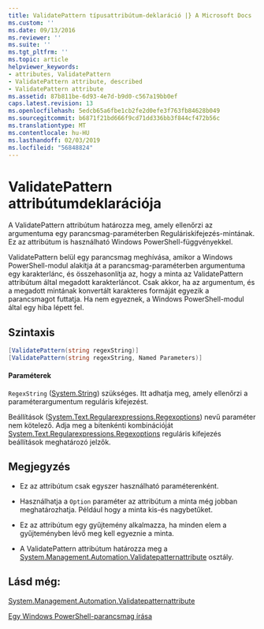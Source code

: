 ```yaml
---
title: ValidatePattern típusattribútum-deklaráció |} A Microsoft Docs
ms.custom: ''
ms.date: 09/13/2016
ms.reviewer: ''
ms.suite: ''
ms.tgt_pltfrm: ''
ms.topic: article
helpviewer_keywords:
- attributes, ValidatePattern
- ValidatePattern attribute, described
- ValidatePattern attribute
ms.assetid: 87b811be-6d93-4e7d-b9d0-c567a19bb0ef
caps.latest.revision: 13
ms.openlocfilehash: 5edcb65a6fbe1cb2fe2d0efe3f763fb84628b049
ms.sourcegitcommit: b6871f21bd666f9cd71dd336bb3f844cf472b56c
ms.translationtype: MT
ms.contentlocale: hu-HU
ms.lasthandoff: 02/03/2019
ms.locfileid: "56848824"
---
```

# <a name="validatepattern-attribute-declaration"></a>ValidatePattern attribútumdeklarációja

A ValidatePattern attribútum határozza meg, amely ellenőrzi az argumentuma egy parancsmag-paraméterben Reguláriskifejezés-mintának. Ez az attribútum is használható Windows PowerShell-függvényekkel.

ValidatePattern belül egy parancsmag meghívása, amikor a Windows PowerShell-modul alakítja át a parancsmag-paraméterben argumentuma egy karakterlánc, és összehasonlítja az, hogy a minta az ValidatePattern attribútum által megadott karakterláncot. Csak akkor, ha az argumentum, és a megadott mintának konvertált karakteres formáját egyezik a parancsmagot futtatja. Ha nem egyeznek, a Windows PowerShell-modul által egy hiba lépett fel.

## <a name="syntax"></a>Szintaxis

```csharp
[ValidatePattern(string regexString)]
[ValidatePattern(string regexString, Named Parameters)]
```

#### <a name="parameters"></a>Paraméterek

`RegexString` ([System.String](/dotnet/api/System.String)) szükséges. Itt adhatja meg, amely ellenőrzi a paraméterargumentum reguláris kifejezést.

Beállítások ([System.Text.Regularexpressions.Regexoptions](/dotnet/api/System.Text.RegularExpressions.RegexOptions)) nevű paraméter nem kötelező. Adja meg a bitenkénti kombinációját [System.Text.Regularexpressions.Regexoptions](/dotnet/api/System.Text.RegularExpressions.RegexOptions) reguláris kifejezés beállítások meghatározó jelzők.

## <a name="remarks"></a>Megjegyzés

- Ez az attribútum csak egyszer használható paraméterenként.

- Használhatja a `Option` paraméter az attribútum a minta még jobban meghatározhatja. Például hogy a minta kis-és nagybetűket.

- Ez az attribútum egy gyűjtemény alkalmazza, ha minden elem a gyűjteményben lévő meg kell egyeznie a minta.

- A ValidatePattern attribútum határozza meg a [System.Management.Automation.Validatepatternattribute](/dotnet/api/System.Management.Automation.ValidatePatternAttribute) osztály.

## <a name="see-also"></a>Lásd még:

[System.Management.Automation.Validatepatternattribute](/dotnet/api/System.Management.Automation.ValidatePatternAttribute)

[Egy Windows PowerShell-parancsmag írása](./writing-a-windows-powershell-cmdlet.md)
